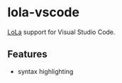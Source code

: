 # lola-vscode

[LoLa](https://github.com/MasterQ32/LoLa-native) support for Visual Studio Code.

## Features

 - syntax highlighting